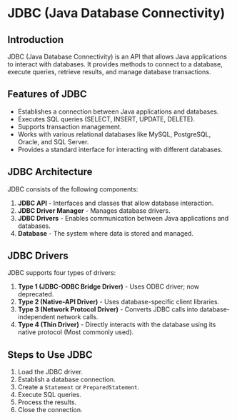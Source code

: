 # JDBC (Java Database Connectivity)

## Introduction
JDBC (Java Database Connectivity) is an API that allows Java applications to interact with databases. It provides methods to connect to a database, execute queries, retrieve results, and manage database transactions.

## Features of JDBC
- Establishes a connection between Java applications and databases.
- Executes SQL queries (SELECT, INSERT, UPDATE, DELETE).
- Supports transaction management.
- Works with various relational databases like MySQL, PostgreSQL, Oracle, and SQL Server.
- Provides a standard interface for interacting with different databases.

## JDBC Architecture
JDBC consists of the following components:
1. **JDBC API** - Interfaces and classes that allow database interaction.
2. **JDBC Driver Manager** - Manages database drivers.
3. **JDBC Drivers** - Enables communication between Java applications and databases.
4. **Database** - The system where data is stored and managed.

## JDBC Drivers
JDBC supports four types of drivers:
1. **Type 1 (JDBC-ODBC Bridge Driver)** - Uses ODBC driver; now deprecated.
2. **Type 2 (Native-API Driver)** - Uses database-specific client libraries.
3. **Type 3 (Network Protocol Driver)** - Converts JDBC calls into database-independent network calls.
4. **Type 4 (Thin Driver)** - Directly interacts with the database using its native protocol (Most commonly used).

## Steps to Use JDBC
1. Load the JDBC driver.
2. Establish a database connection.
3. Create a `Statement` or `PreparedStatement`.
4. Execute SQL queries.
5. Process the results.
6. Close the connection.
